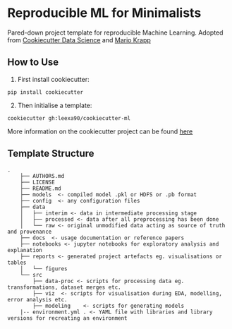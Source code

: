 Reproducible ML for Minimalists
====================

Pared-down project template for reproducible Machine Learning. Adopted from [Cookiecutter Data Science](https://cookiecutter.readthedocs.io/en/latest/readme.html) and [Mario Krapp](https://blog.mariokrapp.com/Cookiecutter_for_a_more_transparent_and_reproducible_science.html)   

How to Use
-----
1. First install cookiecutter:  

`pip install cookiecutter`

2. Then initialise a template:

`cookiecutter gh:leexa90/cookiecutter-ml`

More information on the cookiecutter project can be found [here](https://cookiecutter.readthedocs.io/en/latest/readme.html)

Template Structure 
-----------------

```
.
    ├── AUTHORS.md
    ├── LICENSE
    ├── README.md
    ├── models  <- compiled model .pkl or HDFS or .pb format
    ├── config  <- any configuration files
    ├── data
    │   ├── interim <- data in intermediate processing stage
    │   ├── processed <- data after all preprocessing has been done
    │   └── raw <- original unmodified data acting as source of truth and provenance
    ├── docs  <- usage documentation or reference papers
    ├── notebooks <- jupyter notebooks for exploratory analysis and explanation 
    ├── reports <- generated project artefacts eg. visualisations or tables
    │   └── figures
    └── src
        ├── data-proc <- scripts for processing data eg. transformations, dataset merges etc. 
        ├── viz  <- scripts for visualisation during EDA, modelling, error analysis etc. 
        ├── modeling    <- scripts for generating models
    |-- environment.yml . <- YAML file with libraries and library versions for recreating an environment
```

